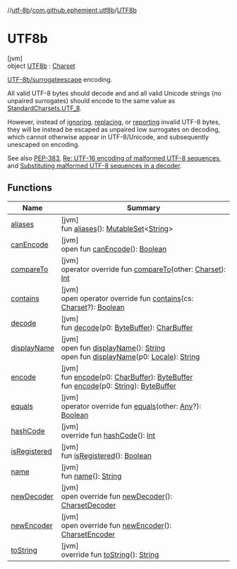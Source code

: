 //[utf-8b](../../../index.md)/[com.github.ephemient.utf8b](../index.md)/[UTF8b](index.md)

# UTF8b

[jvm]\
object [UTF8b](index.md) : [Charset](https://docs.oracle.com/javase/8/docs/api/java/nio/charset/Charset.html)

[UTF-8b/surrogateescape](http://permalink.gmane.org/gmane.comp.internationalization.linux/920) encoding.

All valid UTF-8 bytes should decode and and all valid Unicode strings (no unpaired surrogates) should encode to the same value as [StandardCharsets.UTF_8](https://docs.oracle.com/javase/8/docs/api/java/nio/charset/StandardCharsets.html#UTF_8--).

However, instead of [ignoring](https://docs.oracle.com/javase/8/docs/api/java/nio/charset/CodingErrorAction.html#IGNORE--), [replacing](https://docs.oracle.com/javase/8/docs/api/java/nio/charset/CodingErrorAction.html#REPLACE--), or [reporting](https://docs.oracle.com/javase/8/docs/api/java/nio/charset/CodingErrorAction.html#REPORT--) invalid UTF-8 bytes, they will be instead be escaped as unpaired low surrogates on decoding, which cannot otherwise appear in UTF-8/Unicode, and subsequently unescaped on encoding.

See also [PEP-383](https://www.python.org/dev/peps/pep-0383/), [Re: UTF-16 encoding of malformed UTF-8 sequences](https://www.unicode.org/mail-arch/unicode-ml/Archives-Old/UML019/0978.html), and [Substituting malformed UTF-8 sequences in a decoder](http://hyperreal.org/~est/utf-8b/releases/utf-8b-20060413043934/kuhn-utf-8b.html).

## Functions

| Name | Summary |
|---|---|
| [aliases](index.md#-546971317%2FFunctions%2F-1216412040) | [jvm]<br>fun [aliases](index.md#-546971317%2FFunctions%2F-1216412040)(): [MutableSet](https://kotlinlang.org/api/latest/jvm/stdlib/kotlin.collections/-mutable-set/index.html)&lt;[String](https://kotlinlang.org/api/latest/jvm/stdlib/kotlin/-string/index.html)&gt; |
| [canEncode](index.md#728209475%2FFunctions%2F-1216412040) | [jvm]<br>open fun [canEncode](index.md#728209475%2FFunctions%2F-1216412040)(): [Boolean](https://kotlinlang.org/api/latest/jvm/stdlib/kotlin/-boolean/index.html) |
| [compareTo](index.md#-818878491%2FFunctions%2F-1216412040) | [jvm]<br>operator override fun [compareTo](index.md#-818878491%2FFunctions%2F-1216412040)(other: [Charset](https://docs.oracle.com/javase/8/docs/api/java/nio/charset/Charset.html)): [Int](https://kotlinlang.org/api/latest/jvm/stdlib/kotlin/-int/index.html) |
| [contains](contains.md) | [jvm]<br>open operator override fun [contains](contains.md)(cs: [Charset](https://docs.oracle.com/javase/8/docs/api/java/nio/charset/Charset.html)?): [Boolean](https://kotlinlang.org/api/latest/jvm/stdlib/kotlin/-boolean/index.html) |
| [decode](index.md#2064500977%2FFunctions%2F-1216412040) | [jvm]<br>fun [decode](index.md#2064500977%2FFunctions%2F-1216412040)(p0: [ByteBuffer](https://docs.oracle.com/javase/8/docs/api/java/nio/ByteBuffer.html)): [CharBuffer](https://docs.oracle.com/javase/8/docs/api/java/nio/CharBuffer.html) |
| [displayName](index.md#-1513488708%2FFunctions%2F-1216412040) | [jvm]<br>open fun [displayName](index.md#-1513488708%2FFunctions%2F-1216412040)(): [String](https://kotlinlang.org/api/latest/jvm/stdlib/kotlin/-string/index.html)<br>open fun [displayName](index.md#-994016414%2FFunctions%2F-1216412040)(p0: [Locale](https://docs.oracle.com/javase/8/docs/api/java/util/Locale.html)): [String](https://kotlinlang.org/api/latest/jvm/stdlib/kotlin/-string/index.html) |
| [encode](index.md#1454322059%2FFunctions%2F-1216412040) | [jvm]<br>fun [encode](index.md#1454322059%2FFunctions%2F-1216412040)(p0: [CharBuffer](https://docs.oracle.com/javase/8/docs/api/java/nio/CharBuffer.html)): [ByteBuffer](https://docs.oracle.com/javase/8/docs/api/java/nio/ByteBuffer.html)<br>fun [encode](index.md#-934959415%2FFunctions%2F-1216412040)(p0: [String](https://kotlinlang.org/api/latest/jvm/stdlib/kotlin/-string/index.html)): [ByteBuffer](https://docs.oracle.com/javase/8/docs/api/java/nio/ByteBuffer.html) |
| [equals](index.md#1995042864%2FFunctions%2F-1216412040) | [jvm]<br>operator override fun [equals](index.md#1995042864%2FFunctions%2F-1216412040)(other: [Any](https://kotlinlang.org/api/latest/jvm/stdlib/kotlin/-any/index.html)?): [Boolean](https://kotlinlang.org/api/latest/jvm/stdlib/kotlin/-boolean/index.html) |
| [hashCode](index.md#182600374%2FFunctions%2F-1216412040) | [jvm]<br>override fun [hashCode](index.md#182600374%2FFunctions%2F-1216412040)(): [Int](https://kotlinlang.org/api/latest/jvm/stdlib/kotlin/-int/index.html) |
| [isRegistered](index.md#559096485%2FFunctions%2F-1216412040) | [jvm]<br>fun [isRegistered](index.md#559096485%2FFunctions%2F-1216412040)(): [Boolean](https://kotlinlang.org/api/latest/jvm/stdlib/kotlin/-boolean/index.html) |
| [name](index.md#-831779770%2FFunctions%2F-1216412040) | [jvm]<br>fun [name](index.md#-831779770%2FFunctions%2F-1216412040)(): [String](https://kotlinlang.org/api/latest/jvm/stdlib/kotlin/-string/index.html) |
| [newDecoder](new-decoder.md) | [jvm]<br>open override fun [newDecoder](new-decoder.md)(): [CharsetDecoder](https://docs.oracle.com/javase/8/docs/api/java/nio/charset/CharsetDecoder.html) |
| [newEncoder](new-encoder.md) | [jvm]<br>open override fun [newEncoder](new-encoder.md)(): [CharsetEncoder](https://docs.oracle.com/javase/8/docs/api/java/nio/charset/CharsetEncoder.html) |
| [toString](index.md#4434309%2FFunctions%2F-1216412040) | [jvm]<br>override fun [toString](index.md#4434309%2FFunctions%2F-1216412040)(): [String](https://kotlinlang.org/api/latest/jvm/stdlib/kotlin/-string/index.html) |
